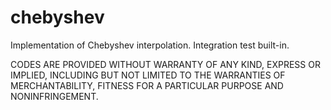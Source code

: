 # chebyshev
Implementation of Chebyshev interpolation. Integration test built-in.

CODES ARE PROVIDED WITHOUT WARRANTY OF ANY KIND, EXPRESS OR IMPLIED, INCLUDING BUT NOT LIMITED TO THE WARRANTIES OF MERCHANTABILITY, FITNESS FOR A PARTICULAR PURPOSE AND NONINFRINGEMENT.
